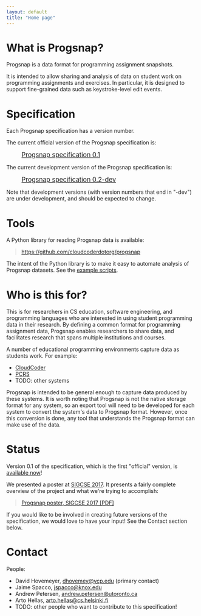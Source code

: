 ```yaml
---
layout: default
title: "Home page"
---
```


# What is Progsnap?

Progsnap is a data format for programming assignment snapshots.

It is intended to allow sharing and analysis of data on student work on programming assignments and exercises.  In particular, it is designed to support fine-grained data such as keystroke-level edit events.

# Specification

Each Progsnap specification has a version number.

The current official version of the Progsnap specification is:

<div style="margin-left: 40px;"><a style="font-size: 120%;" href="spec-0.1.html">Progsnap specification 0.1</a></div>

The current development version of the Progsnap specification is:

<div style="margin-left: 40px;"><a style="font-size: 120%;" href="spec-0.2-dev.html">Progsnap specification 0.2-dev</a></div>

Note that development versions (with version numbers that end in "-dev") are under development, and should be expected to change.

# Tools

A Python library for reading Progsnap data is available:

> <https://github.com/cloudcoderdotorg/progsnap>

The intent of the Python library is to make it easy to automate analysis of Progsnap datasets.  See the [example scripts](https://github.com/cloudcoderdotorg/progsnap-examples).

# Who is this for?

This is for researchers in CS education, software engineering, and programming languages who are interested in using student programming data in their research.  By defining a common format for programming assignment data, Progsnap enables researchers to share data, and facilitates research that spans multiple institutions and courses.

A number of educational programming environments capture data as students work.  For example:

* [CloudCoder](http://cloudcoder.org)
* [PCRS](https://mcs.utm.utoronto.ca/~pcrs/pcrs/)
* TODO: other systems

Progsnap is intended to be general enough to capture data produced by these systems.  It is worth noting that Progsnap is not the native storage format for any system, so an export tool will need to be developed for each system to convert the system's data to Progsnap format.  However, once this conversion is done, any tool that understands the Progsnap format can make use of the data.

# Status

Version 0.1 of the specification, which is the first "official" version, is [available now](spec-0.1.html)!

We presented a poster at [SIGCSE 2017](http://sigcse2017.sigcse.org).  It presents a fairly complete overview of the project and what we're trying to accomplish:

> [Progsnap poster, SIGCSE 2017 \[PDF\]](media/progsnap-poster-sigcse2017.pdf)

If you would like to be involved in creating future versions of the specification, we would love to have your input!  See the Contact section below.

# Contact

People:

* David Hovemeyer, <dhovemey@ycp.edu> (primary contact)
* Jaime Spacco, <jspacco@knox.edu>
* Andrew Petersen, <andrew.petersen@utoronto.ca>
* Arto Hellas, <arto.hellas@cs.helsinki.fi>
* TODO: other people who want to contribute to this specification!

<!-- vim:set wrap: ­-->
<!-- vim:set linebreak: -->
<!-- vim:set nolist: -->

